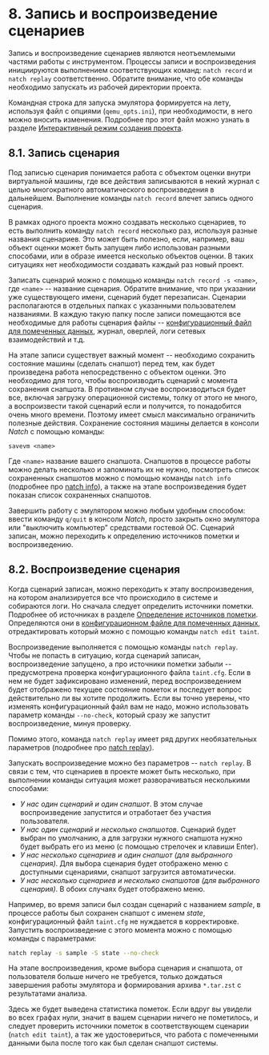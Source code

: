 <div style="page-break-before:always;">
</div>

# <a name="record_replay"></a>8. Запись и воспроизведение сценариев

Запись и воспроизведение сценариев являются неотъемлемыми частями работы с инструментом.
Процессы записи и воспроизведения инициируются выполнением соответствующих команд:
`natch record` и `natch replay` соответственно.
Обратите внимание, что обе команды необходимо запускать из рабочей директории проекта.

Командная строка для запуска эмулятора формируется на лету, используя файл с опциями (`qemu_opts.ini`),
при необходимости, в него можно вносить изменения. Подробнее про этот файл можно узнать в разделе
[Интерактивный режим создания проекта](6_create_project.md#natch_run_script).


## <a name="record">8.1. Запись сценария

Под записью сценария понимается работа с объектом оценки внутри виртуальной машины, где все действия записываются
в некий журнал с целью многократного автоматического воспроизведения в дальнейшем.
Выполнение команды `natch record` влечет запись одного сценария.

В рамках одного проекта можно создавать несколько сценариев, то есть выполнить команду
`natch record` несколько раз, используя разные названия сценариев.
Это может быть полезно, если, например, ваш объект оценки может быть запущен либо использован
разными способами, или в образе имеется несколько объектов оценки.
В таких ситуациях нет необходимости создавать каждый раз новый проект.

Записать сценарий можно с помощью команды `natch record -s <name>`, где `<name>` -- название сценария.
Обратите внимание, что при указании уже существующего имени, сценарий будет перезаписан.
Сценарии располагаются в отдельных папках с указанными пользователем названиями.
В каждую такую папку после записи помещаются все необходимые для работы сценария файлы --
[конфигурационный файл для помеченных данных](17_app_configs.md#taint_config),
журнал, оверлей, логи сетевых взаимодействий и т.д.

На этапе записи существует важный момент -- необходимо сохранить состояние машины (сделать снапшот) перед тем,
как будет произведена работа непосредственно с объектом оценки.
Это необходимо для того, чтобы воспроизводить сценарий с момента сохранения снапшота.
В противном случае воспроизводиться будет все, включая загрузку операционной системы, толку от этого не много, а воспроизвести такой
сценарий если и получится, то понадобится очень много времени. Поэтому имеет смысл максимально ограничить полезные действия.
Сохранение состояния машины делается в консоли *Natch* с помощью команды:
```
savevm <name>
```

Где `<name>` название вашего снапшота. Снапшотов в процессе работы можно делать несколько и запоминать их не нужно,
посмотреть список сохраненных снапшотов можно с помощью команды `natch info` (подробнее про [natch info](3_natch_cmd.md#natch_cmd_info)),
а также на этапе воспроизведения будет показан список сохраненных снапшотов.

Завершить работу с эмулятором можно любым удобным способом: ввести команду `q/quit` в консоли *Natch*, просто закрыть окно эмулятора или
"выключить компьютер" средствами гостевой ОС. Сценарий записан, можно переходить к определению источников пометки и воспроизведению.


## <a name="replay">8.2. Воспроизведение сценария

Когда сценарий записан, можно переходить к этапу воспроизведения, на котором анализируется все что происходило в системе и собираются логи.
Но сначала следует определить источники пометки. Подробнее об источниках в разделе [Определение источников пометки](7_taint_source.md#taint_source).
Определяются они в [конфигурационном файле для помеченных данных](17_app_configs.md#taint_config), отредактировать который можно с помощью
команды `natch edit taint`.

Воспроизведение выполняется с помощью команды `natch replay`.
Чтобы не попасть в ситуацию, когда сценарий записан, воспроизведение запущено, а про источники пометки забыли --
предусмотрена проверка конфигурационного файла `taint.cfg`. Если в нем не будет зафиксировано изменений,
перед воспроизведением будет отображено текущее состояние пометок и последует вопрос действительно ли вы хотите продолжить.
Если вы точно уверены, что изменять конфигурационный файл вам не надо, можно использовать параметр команды
`--no-check`, который сразу же запустит воспроизведение, минуя проверку.

Помимо этого, команда `natch replay` имеет ряд других необязательных параметров (подробнее про [natch replay](3_natch_cmd.md#natch_cmd_replay)).

Запускать воспроизведение можно без параметров -- `natch replay`.
В связи с тем, что сценариев в проекте может быть несколько, при выполнении команды ситуация может разворачиваться несколькими способами:

* *У нас один сценарий и один снапшот*. В этом случае воспроизведение запустится и отработает без участия пользователя.
* *У нас один сценарий и несколько снапшотов*. Сценарий будет выбран по умолчанию, а для загрузки нужного снапшота нужно будет выбрать его из меню (с помощью стрелочек и клавиши Enter).
* *У нас несколько сценариев и один снапшот (для выбранного сценария)*. Для выбора сценария будет отображено меню с доступными сценариями, снапшот загрузится автоматически.
* *У нас несколько сценариев и несколько снапшотов (для выбранного сценария)*. В обоих случаях будет отображено меню.


Например, во время записи был создан сценарий с названием *sample*, в процессе работы был сохранен снапшот с именем *state*,
конфигурационный файл `taint.cfg` не нуждается в корректировке.
Запустить воспроизведение с этого момента можно с помощью команды с параметрами:
```bash
natch replay -s sample -S state --no-check
```

На этапе воспроизведения, кроме выбора сценария и снапшота, от пользователя больше ничего не требуется, только дождаться завершения работы эмулятора и
формирования архива `*.tar.zst` с результатами анализа.

Здесь же будет выведена статистика пометок. Если вдруг вы увидели во всех графах нули, значит в вашем сценарии ничего не пометилось, и следует проверить
источники пометок в соответствующем сценарии (`natch edit taint`), а так же удостовериться, что работа с помеченными данными была после того как был сделан снапшот системы.


